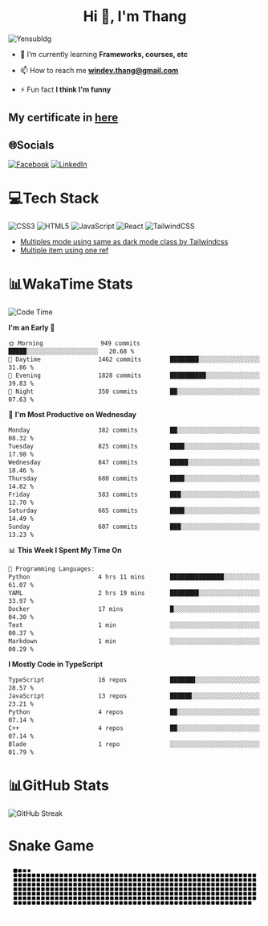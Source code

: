 <h1 align="center">Hi 👋, I'm Thang</h1>

![Yensubldg](https://readme-typing-svg.demolab.com?font=Fira+Code&weight=600&pause=1000&color=F5F5F2&center=true&vCenter=true&width=435&lines=Trying+to+be+a+Software+Engineering)

<!--
![](https://komarev.com/ghpvc/?username=yensubldg&label=Visitors+Count&color=brightgreen) -->

- 🌱 I’m currently learning **Frameworks, courses, etc**

- 📫 How to reach me **<windev.thang@gmail.com>**

- ⚡ Fun fact **I think I'm funny**

## My certificate in [here](./MY_CERTIFICATE.md)

## 🌐Socials

[![Facebook](https://img.shields.io/badge/Facebook-%231877F2.svg?logo=Facebook&logoColor=white)](https://facebook.com/yensubldg) [![LinkedIn](https://img.shields.io/badge/LinkedIn-%230077B5.svg?logo=linkedin&logoColor=white)](https://linkedin.com/in/yensubldg)

# 💻Tech Stack

![CSS3](https://img.shields.io/badge/css3-%231572B6.svg?style=for-the-badge&logo=css3&logoColor=white) ![HTML5](https://img.shields.io/badge/html5-%23E34F26.svg?style=for-the-badge&logo=html5&logoColor=white) ![JavaScript](https://img.shields.io/badge/javascript-%23323330.svg?style=for-the-badge&logo=javascript&logoColor=%23F7DF1E) ![React](https://img.shields.io/badge/react-%2320232a.svg?style=for-the-badge&logo=react&logoColor=%2361DAFB) ![TailwindCSS](https://img.shields.io/badge/tailwindcss-%2338B2AC.svg?style=for-the-badge&logo=tailwind-css&logoColor=white)

<!-- BLOG-POST-LIST:START -->
- [Multiples mode using same as dark mode class by Tailwindcss](https://dev.to/yensubldg/multiples-mode-using-same-as-dark-mode-class-by-tailwindcss-56p4)
- [Multiple item using one ref](https://dev.to/yensubldg/multiple-item-using-one-ref-1288)
<!-- BLOG-POST-LIST:END -->

# 📊WakaTime Stats

<!--START_SECTION:waka-->
![Code Time](http://img.shields.io/badge/Code%20Time-3%2C213%20hrs%2026%20mins-blue)

**I'm an Early 🐤** 

```text
🌞 Morning                949 commits         █████░░░░░░░░░░░░░░░░░░░░   20.68 % 
🌆 Daytime                1462 commits        ████████░░░░░░░░░░░░░░░░░   31.86 % 
🌃 Evening                1828 commits        ██████████░░░░░░░░░░░░░░░   39.83 % 
🌙 Night                  350 commits         ██░░░░░░░░░░░░░░░░░░░░░░░   07.63 % 
```
📅 **I'm Most Productive on Wednesday** 

```text
Monday                   382 commits         ██░░░░░░░░░░░░░░░░░░░░░░░   08.32 % 
Tuesday                  825 commits         ████░░░░░░░░░░░░░░░░░░░░░   17.98 % 
Wednesday                847 commits         █████░░░░░░░░░░░░░░░░░░░░   18.46 % 
Thursday                 680 commits         ████░░░░░░░░░░░░░░░░░░░░░   14.82 % 
Friday                   583 commits         ███░░░░░░░░░░░░░░░░░░░░░░   12.70 % 
Saturday                 665 commits         ████░░░░░░░░░░░░░░░░░░░░░   14.49 % 
Sunday                   607 commits         ███░░░░░░░░░░░░░░░░░░░░░░   13.23 % 
```


📊 **This Week I Spent My Time On** 

```text
💬 Programming Languages: 
Python                   4 hrs 11 mins       ███████████████░░░░░░░░░░   61.07 % 
YAML                     2 hrs 19 mins       ████████░░░░░░░░░░░░░░░░░   33.97 % 
Docker                   17 mins             █░░░░░░░░░░░░░░░░░░░░░░░░   04.30 % 
Text                     1 min               ░░░░░░░░░░░░░░░░░░░░░░░░░   00.37 % 
Markdown                 1 min               ░░░░░░░░░░░░░░░░░░░░░░░░░   00.29 % 
```

**I Mostly Code in TypeScript** 

```text
TypeScript               16 repos            ███████░░░░░░░░░░░░░░░░░░   28.57 % 
JavaScript               13 repos            ██████░░░░░░░░░░░░░░░░░░░   23.21 % 
Python                   4 repos             ██░░░░░░░░░░░░░░░░░░░░░░░   07.14 % 
C++                      4 repos             ██░░░░░░░░░░░░░░░░░░░░░░░   07.14 % 
Blade                    1 repo              ░░░░░░░░░░░░░░░░░░░░░░░░░   01.79 % 
```




<!--END_SECTION:waka-->

# 📊GitHub Stats

![GitHub Streak](https://streak-stats.demolab.com?user=yensubldg&theme=tokyonight&border_radius=8)

# Snake Game

![Snake eating my contribution graph](./github-contribution-grid-snake.svg)
